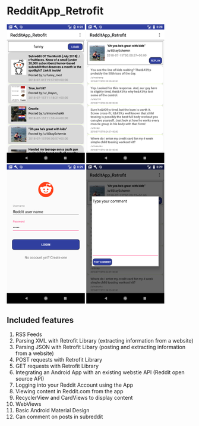 # RedditApp_Retrofit

<p float="left">
  <img src="screen_shots/feed.png" width="210" />
  <img src="screen_shots/feed_comments.png" width="210" />
  <img src="screen_shots/login.png" width="210" />
  <img src="screen_shots/user_comment.png" width="210" />
</p>


## Included features
<ol>
<li>RSS Feeds</li>
<li>Parsing XML with Retrofit Library (extracting information from a website)</li>
<li>Parsing JSON with Retrofit Libary (posting and extracting information from a website)</li>
<li>POST requests with Retrofit Library</li>
<li>GET requests with Retrofit Library</li>
<li>Integrating an Android App with an existing webstie API (Reddit open source API)</li>
<li>Logging into your Reddit Account using the App</li>
<li>Viewing content in Reddit.com from the app</li>
<li>RecyclerView and CardViews to display content</li>
<li>WebViews</li>
<li>Basic Android Material Design</li>
<li>Can comment on posts in subreddit</li>
</ol>
